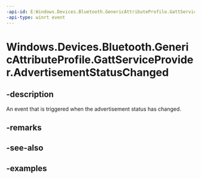 ```yaml
---
-api-id: E:Windows.Devices.Bluetooth.GenericAttributeProfile.GattServiceProvider.AdvertisementStatusChanged
-api-type: winrt event
---
```


<!-- Event syntax.
public event TypedEventHandler AdvertisementStatusChanged<GattServiceProvider, GattServiceProviderAdvertisementStatusChangedEventArgs>
-->

# Windows.Devices.Bluetooth.GenericAttributeProfile.GattServiceProvider.AdvertisementStatusChanged

## -description
An event that is triggered when the advertisement status has changed.

## -remarks

## -see-also

## -examples

